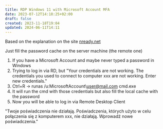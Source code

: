 ```yaml
---
title: RDP Windows 11 with Microsoft Account MFA
date: 2023-07-12T14:18:25+02:00
draft: false
created: 2023-11-18T19:04
updated: 2024-06-11T14:11
---
```


Based on the explanation on the site [nready.net](https://nready.net/remote-desktop-on-windows-11-with-microsoft-account-mfa)

Just fill the password cache on the server machine (the remote one)

1. If you have a Microsoft Account and maybe never typed a password in Windows
2. Trying to log in via RD, but "Your credentials are not working. The credentials you used to connect to computer xxx are not working. Enter new credentials."
2. Ctrl+R ->  runas /u:MicrosoftAccount\user@mail.com cmd.exe
3. It will run the cmd with those credentials but also fill the local cache with the password
4. Now you will be able to log in via Remote Desktop Client


"Twoje poświadczenia nie działają. Poświadczenia, których użyto w celu połączenia się z komputerem xxx, nie działają. Wprowadź nowe poświadczenia."
